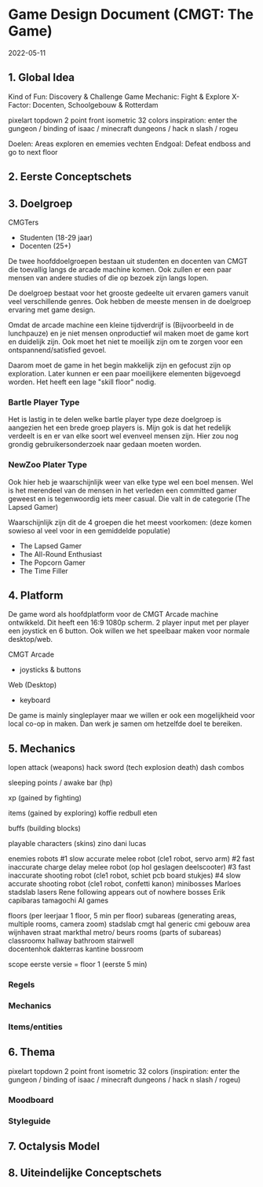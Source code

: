 # Game Design Document (CMGT: The Game)
2022-05-11

## 1. Global Idea

Kind of Fun: Discovery & Challenge
Game Mechanic: Fight & Explore
X-Factor: Docenten, Schoolgebouw & Rotterdam

pixelart
topdown 2 point front isometric
32 colors
inspiration: enter the gungeon / binding of isaac / minecraft dungeons / hack n slash / rogeu

Doelen: Areas exploren en ememies vechten
Endgoal: Defeat endboss and go to next floor

## 2. Eerste Conceptschets



## 3. Doelgroep

CMGTers
- Studenten (18-29 jaar)
- Docenten (25+)
  
De twee hoofddoelgroepen bestaan uit studenten en docenten van CMGT die toevallig langs de arcade machine komen. Ook zullen er een paar mensen van andere studies of die op bezoek zijn langs lopen. 

De doelgroep bestaat voor het grooste gedeelte uit ervaren gamers vanuit veel verschillende genres. Ook hebben de meeste mensen in de doelgroep ervaring met game design.

Omdat de arcade machine een kleine tijdverdrijf is (Bijvoorbeeld in de lunchpauze) en je niet mensen onproductief wil maken moet de game kort en duidelijk zijn. Ook moet het niet te moeilijk zijn om te zorgen voor een ontspannend/satisfied gevoel.

Daarom moet de game in het begin makkelijk zijn en gefocust zijn op exploration. Later kunnen er een paar moeilijkere elementen bijgevoegd worden. Het heeft een lage "skill floor" nodig.


### Bartle Player Type
Het is lastig in te delen welke bartle player type deze doelgroep is aangezien het een brede groep players is. Mijn gok is dat het redelijk verdeelt is en er van elke soort wel evenveel mensen zijn. Hier zou nog grondig gebruikersonderzoek naar gedaan moeten worden.

### NewZoo Plater Type
Ook hier heb je waarschijnlijk weer van elke type wel een boel mensen. Wel is het merendeel van de mensen in het verleden een committed gamer geweest en is tegenwoordig iets meer casual. Die valt in de categorie (The Lapsed Gamer)

Waarschijnlijk zijn dit de 4 groepen die het meest voorkomen: (deze komen sowieso al veel voor in een gemiddelde populatie)
- The Lapsed Gamer
- The All-Round Enthusiast
- The Popcorn Gamer
- The Time Filler

## 4. Platform

De game word als hoofdplatform voor de CMGT Arcade machine ontwikkeld. Dit heeft een 16:9 1080p scherm. 2 player input met per player een joystick en 6 button.
Ook willen we het speelbaar maken voor normale desktop/web.

CMGT Arcade
- joysticks & buttons

Web (Desktop)
- keyboard

De game is mainly singleplayer maar we willen er ook een mogelijkheid voor local co-op in maken. Dan werk je samen om hetzelfde doel te bereiken.

## 5. Mechanics

lopen
attack (weapons)
    hack sword (tech explosion death)
dash
combos

sleeping points / awake bar (hp)

xp (gained by fighting)

items (gained by exploring)
    koffie
    redbull
    eten

buffs (building blocks)

playable characters (skins)
    zino
    dani
    lucas

enemies
    robots
        #1 slow accurate melee robot (cle1 robot, servo arm)
        #2 fast inaccurate charge delay melee robot (op hol geslagen deelscooter)
        #3 fast inaccurate shooting robot (cle1 robot, schiet pcb board stukjes)
        #4 slow accurate shooting robot (cle1 robot, confetti kanon)
    minibosses
        Marloes
            stadslab
            lasers
        Rene
            following
            appears out of nowhere
    bosses
        Erik    
            capibaras
            tamagochi
            AI
            games

floors (per leerjaar 1 floor, 5 min per floor)
    subareas (generating areas, multiple rooms, camera zoom)
        stadslab
        cmgt hal
        generic cmi gebouw area
        wijnhaven straat
        markthal
        metro/ beurs
    rooms (parts of subareas)
        classroomx
        hallway
        bathroom
        stairwell  
        docentenhok
        dakterras
        kantine
        bossroom   


scope eerste versie = floor 1 (eerste 5 min)


### Regels

### Mechanics

### Items/entities

## 6. Thema

pixelart
topdown 2 point front isometric
32 colors
(inspiration: enter the gungeon / binding of isaac / minecraft dungeons / hack n slash / rogeu)

### Moodboard

### Styleguide

## 7. Octalysis Model

## 8. Uiteindelijke Conceptschets
